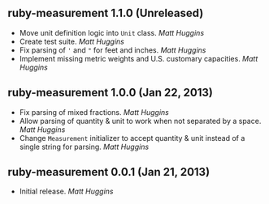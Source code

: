 ## ruby-measurement 1.1.0 (Unreleased)

* Move unit definition logic into `Unit` class. *Matt Huggins*
* Create test suite. *Matt Huggins*
* Fix parsing of `'` and `"` for feet and inches. *Matt Huggins*
* Implement missing metric weights and U.S. customary capacities.
  *Matt Huggins*

## ruby-measurement 1.0.0 (Jan 22, 2013)

* Fix parsing of mixed fractions. *Matt Huggins*
* Allow parsing of quantity & unit to work when not separated by a space.
  *Matt Huggins*
* Change `Measurement` initializer to accept quantity & unit instead of a
  single string for parsing. *Matt Huggins*

## ruby-measurement 0.0.1 (Jan 21, 2013)

* Initial release. *Matt Huggins*

